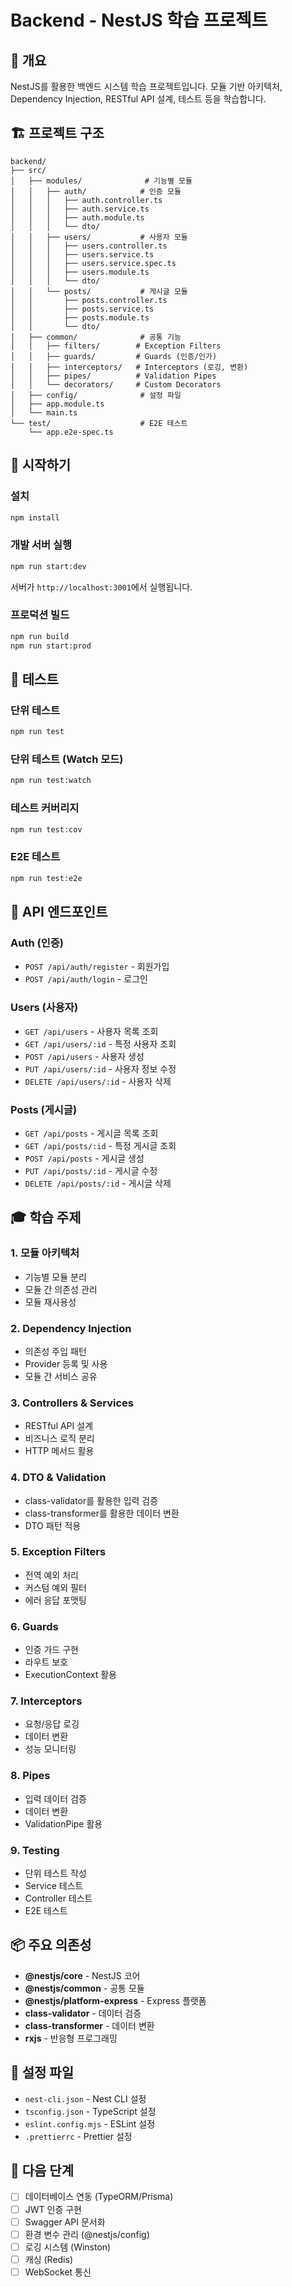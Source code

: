 # Backend - NestJS 학습 프로젝트

## 📖 개요

NestJS를 활용한 백엔드 시스템 학습 프로젝트입니다. 모듈 기반 아키텍처, Dependency Injection, RESTful API 설계, 테스트 등을 학습합니다.

## 🏗 프로젝트 구조

```
backend/
├── src/
│   ├── modules/              # 기능별 모듈
│   │   ├── auth/            # 인증 모듈
│   │   │   ├── auth.controller.ts
│   │   │   ├── auth.service.ts
│   │   │   ├── auth.module.ts
│   │   │   └── dto/
│   │   ├── users/           # 사용자 모듈
│   │   │   ├── users.controller.ts
│   │   │   ├── users.service.ts
│   │   │   ├── users.service.spec.ts
│   │   │   ├── users.module.ts
│   │   │   └── dto/
│   │   └── posts/           # 게시글 모듈
│   │       ├── posts.controller.ts
│   │       ├── posts.service.ts
│   │       ├── posts.module.ts
│   │       └── dto/
│   ├── common/              # 공통 기능
│   │   ├── filters/        # Exception Filters
│   │   ├── guards/         # Guards (인증/인가)
│   │   ├── interceptors/   # Interceptors (로깅, 변환)
│   │   ├── pipes/          # Validation Pipes
│   │   └── decorators/     # Custom Decorators
│   ├── config/              # 설정 파일
│   ├── app.module.ts
│   └── main.ts
└── test/                    # E2E 테스트
    └── app.e2e-spec.ts
```

## 🚀 시작하기

### 설치

```bash
npm install
```

### 개발 서버 실행

```bash
npm run start:dev
```

서버가 `http://localhost:3001`에서 실행됩니다.

### 프로덕션 빌드

```bash
npm run build
npm run start:prod
```

## 🧪 테스트

### 단위 테스트

```bash
npm run test
```

### 단위 테스트 (Watch 모드)

```bash
npm run test:watch
```

### 테스트 커버리지

```bash
npm run test:cov
```

### E2E 테스트

```bash
npm run test:e2e
```

## 📡 API 엔드포인트

### Auth (인증)

- `POST /api/auth/register` - 회원가입
- `POST /api/auth/login` - 로그인

### Users (사용자)

- `GET /api/users` - 사용자 목록 조회
- `GET /api/users/:id` - 특정 사용자 조회
- `POST /api/users` - 사용자 생성
- `PUT /api/users/:id` - 사용자 정보 수정
- `DELETE /api/users/:id` - 사용자 삭제

### Posts (게시글)

- `GET /api/posts` - 게시글 목록 조회
- `GET /api/posts/:id` - 특정 게시글 조회
- `POST /api/posts` - 게시글 생성
- `PUT /api/posts/:id` - 게시글 수정
- `DELETE /api/posts/:id` - 게시글 삭제

## 🎓 학습 주제

### 1. 모듈 아키텍처

- 기능별 모듈 분리
- 모듈 간 의존성 관리
- 모듈 재사용성

### 2. Dependency Injection

- 의존성 주입 패턴
- Provider 등록 및 사용
- 모듈 간 서비스 공유

### 3. Controllers & Services

- RESTful API 설계
- 비즈니스 로직 분리
- HTTP 메서드 활용

### 4. DTO & Validation

- class-validator를 활용한 입력 검증
- class-transformer를 활용한 데이터 변환
- DTO 패턴 적용

### 5. Exception Filters

- 전역 예외 처리
- 커스텀 예외 필터
- 에러 응답 포맷팅

### 6. Guards

- 인증 가드 구현
- 라우트 보호
- ExecutionContext 활용

### 7. Interceptors

- 요청/응답 로깅
- 데이터 변환
- 성능 모니터링

### 8. Pipes

- 입력 데이터 검증
- 데이터 변환
- ValidationPipe 활용

### 9. Testing

- 단위 테스트 작성
- Service 테스트
- Controller 테스트
- E2E 테스트

## 📦 주요 의존성

- **@nestjs/core** - NestJS 코어
- **@nestjs/common** - 공통 모듈
- **@nestjs/platform-express** - Express 플랫폼
- **class-validator** - 데이터 검증
- **class-transformer** - 데이터 변환
- **rxjs** - 반응형 프로그래밍

## 🔧 설정 파일

- `nest-cli.json` - Nest CLI 설정
- `tsconfig.json` - TypeScript 설정
- `eslint.config.mjs` - ESLint 설정
- `.prettierrc` - Prettier 설정

## 📝 다음 단계

- [ ] 데이터베이스 연동 (TypeORM/Prisma)
- [ ] JWT 인증 구현
- [ ] Swagger API 문서화
- [ ] 환경 변수 관리 (@nestjs/config)
- [ ] 로깅 시스템 (Winston)
- [ ] 캐싱 (Redis)
- [ ] WebSocket 통신
